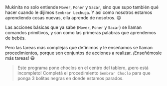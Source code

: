 <gs-attire 
  attire-url="https://raw.githubusercontent.com/MumukiProject/mumuki-guia-gobstones-procedimientos-kids/master/assets/attires/config.json">
</gs-attire>
<gs-toolbox 
  toolbox-url="https://raw.githubusercontent.com/MumukiProject/mumuki-guia-gobstones-primeros-programas-kids/master/toolbox.xml">
</gs-toolbox>

Mukinita no solo entiende `Mover`, `Poner` y `Sacar`, sino que supo también qué hacer cuando le dijimos `Sembrar Lechuga`. Y así como nosotros estamos aprendiendo cosas nuevas, ella aprende de nosotros. :blush:

Las acciones básicas que ya sabe (`Mover`, `Poner` y `Sacar`) se llaman comandos primitivos, y son como las primeras palabras que aprendemos de bebés. 

Pero las tareas más complejas que definimos y le enseñamos se llaman procedimientos, porque son conjuntos de acciones a realizar. ¡Enseñémosle más tareas! :smiley:

> Este programa pone choclos en el centro del tablero, ¡pero está incompleto! Completá el procedimiento `Sembrar Choclo` para que ponga 3 bolitas negras en donde estamos parados.



